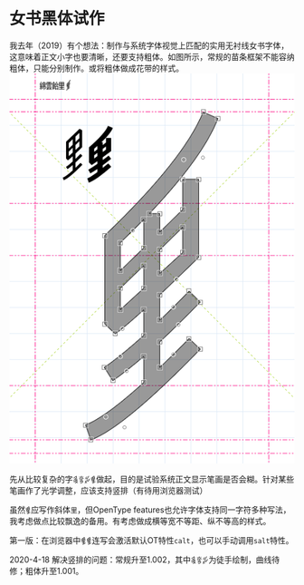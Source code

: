 # 女书黑体试作
我去年（2019）有个想法：制作与系统字体视觉上匹配的实用无衬线女书字体，这意味着正文小字也要清晰，还要支持粗体。如图所示，常规的苗条框架不能容纳粗体，只能分别制作。或将粗体做成花带的样式。
![Screenshots](/_img/Screenshots.png)

先从比较复杂的字`𛊬𛉍𛊺𛉄`做起，目的是试验系统正文显示笔画是否会糊。针对某些笔画作了光学调整，应该支持竖排（有待用浏览器测试）

虽然`𛉄`应写作斜体`里`，但OpenType features也允许字体支持同一字符多种写法，我考虑做点比较飘逸的备用。有考虑做成横等宽不等距、纵不等高的样式。

第一版：在浏览器中`𛉄𛉄`连写会激活默认OT特性`calt`，也可以手动调用`salt`特性。

2020-4-18 解决竖排的问题：常规升至1.002，其中`𛊬𛉍𛊺`为徒手绘制，曲线待修；粗体升至1.001。